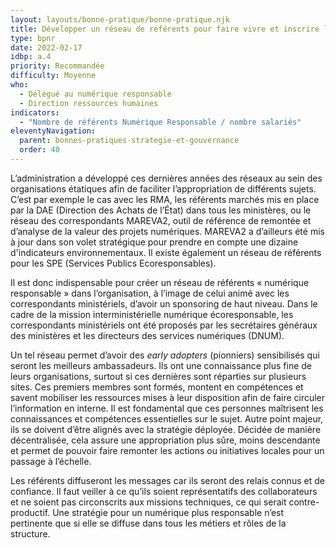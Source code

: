 ```yaml
---
layout: layouts/bonne-pratique/bonne-pratique.njk
title: Développer un réseau de référents pour faire vivre et inscrire la démarche dans la durée 
type: bpnr
date: 2022-02-17
idbp: a.4
priority: Recommandée
difficulty: Moyenne
who:
  - Délégué au numérique responsable 
  - Direction ressources humaines 
indicators:
  - "Nombre de référents Numérique Responsable / nombre salariés"
eleventyNavigation:
  parent: bonnes-pratiques-strategie-et-gouvernance
  order: 40
---
```


L’administration a développé ces dernières années des réseaux au sein des organisations étatiques afin de faciliter l’appropriation de différents sujets. C’est par exemple le cas avec les RMA, les référents marchés mis en place par la DAE (Direction des Achats de l’État) dans tous les ministères, ou le réseau des correspondants MAREVA2, outil de référence de remontée et d’analyse de la valeur des projets numériques. MAREVA2 a d’ailleurs été mis à jour dans son volet stratégique pour prendre en compte une dizaine d'indicateurs environnementaux. Il existe également un réseau de référents pour les SPE (Services Publics Ecoresponsables).

Il est donc indispensable pour créer un réseau de référents « numérique responsable » dans l’organisation, à l’image de celui animé avec les correspondants ministériels, d’avoir un sponsoring de haut niveau. Dans le cadre de la mission interministérielle numérique écoresponsable, les correspondants ministériels ont été proposés par les secrétaires généraux des ministères et les directeurs des services numériques (DNUM).

Un tel réseau permet d’avoir des _early adopters_ (pionniers) sensibilisés qui seront les meilleurs ambassadeurs. Ils ont une connaissance plus fine de leurs organisations, surtout si ces dernières sont réparties sur plusieurs sites. Ces premiers membres sont formés, montent en compétences et savent mobiliser les ressources mises à leur disposition afin de faire circuler l’information en interne. Il est fondamental que ces personnes maîtrisent les connaissances et compétences essentielles sur le sujet. Autre point majeur, ils se doivent d’être alignés avec la stratégie déployée. Décidée de manière décentralisée, cela assure une appropriation plus sûre, moins descendante et permet de pouvoir faire remonter les actions ou initiatives locales pour un passage à l’échelle.

Les référents diffuseront les messages car ils seront des relais connus et de confiance. Il faut veiller à ce qu’ils soient représentatifs des collaborateurs et ne soient pas circonscrits aux missions techniques, ce qui serait contre-productif. Une stratégie pour un numérique plus responsable n’est pertinente que si elle se diffuse dans tous les métiers et rôles de la structure.

